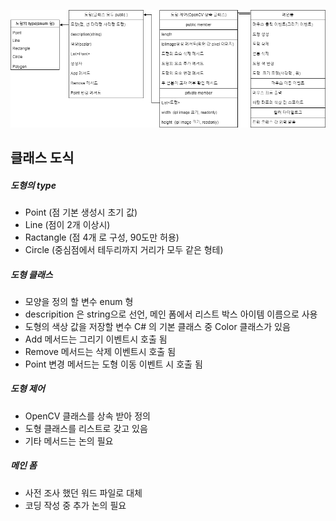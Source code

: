
![도식](./Program_structure.drawio.png)

## 클래스 도식
##### 도형의 type
* Point (점 기본 생성시 초기 값)
* Line (점이 2개 이상시)
* Ractangle (점 4개 로 구성, 90도만 허용)
* Circle (중심점에서 테두리까지 거리가 모두 같은 형테)

##### 도형 클래스
* 모양을 정의 할 변수 enum 형
* descripition 은 string으로 선언, 메인 폼에서 리스트 박스 아이템 이름으로 사용
* 도형의 색상 값을 저장할 변수 C# 의 기본 클래스 중 Color 클래스가 있음
* Add 메서드는 그리기 이벤트시 호출 됨
* Remove 메서드는 삭제 이벤트시 호출 됨 
* Point 변경 메서드는 도형 이동 이벤트 시 호출 됨

##### 도형 제어
* OpenCV 클래스를 상속 받아 정의
* 도형 클래스를 리스트로 갖고 있음
* 기타 메서드는 논의 필요

##### 메인 폼
* 사전 조사 했던 워드 파일로 대체
* 코딩 작성 중 추가 논의 필요
